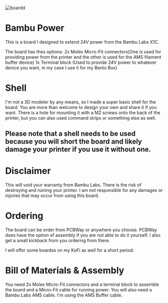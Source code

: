 

![boardd](https://github.com/user-attachments/assets/26518e45-442e-4285-b266-771a2e34ee19)






# Bambu Power
This is a board I designed to extend 24V power from the Bambu Labs X1C. 

The board has thes options:
2x Molex Micro-Fit connectors(One is used for providing power from the printer and the other is used for the AMS filament buffer device)
1x Terminal block (Used to provide 24V power to whatever device you want, in my case I use it for my Bento Box)

# Shell
I'm not a 3D modeler by any means, so I made a super basic shell for the board. You are more than welcome to design your own and share it if you want. There is a hole for mounting it with a M2 screws onto the back of the printer, but you can also used command strips or something else as well.

## Please note that a shell needs to be used because you will short the board and likely damage your printer if you use it without one. ##

# Disclaimer
This will void your warranty from Bambu Labs. There is the risk of destroying and ruining your printer. I am not responsible for any damages or injories that may occur from using this board.

# Ordering
The board can be order from PCBWay or anywhere you choose. PCBWay does have the option of assembly if you are not able to do it yourself. I also get a small kickback from you ordering from there.

I will offer some boardss on my KoFi as well for a short period.



# Bill of Materials & Assembly
You need 2x Molex Micro-Fit connectors and a terminal block to assemble the board and a Micro-Fit cable for running power. You will also need a Bambu Labs AMS cable. I'm using the AMS Buffer cable.
